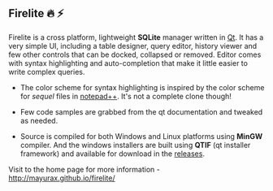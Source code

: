 ## Firelite :fire: :zap:

Firelite is a cross platform, lightweight **SQLite** manager written in [Qt](http://qt.io/). It has a very simple UI, including a table designer, query editor, history viewer and few other controls that can be docked, collapsed or removed. Editor comes with syntax highlighting and auto-completion that make it little easier to write complex queries. 


* The color scheme for syntax highlighting is inspired by the color scheme for *sequel* files in [notepad++](https://notepad-plus-plus.org/). It's not a complete clone though!


* Few code samples are grabbed from the qt documentation and tweaked as needed.


* Source is compiled for both Windows and Linux platforms using **MinGW** compiler. And the windows installers are built using **QTIF** (qt installer framework) and available for download in the [releases](https://github.com/mayura-ramanayaka/firelite/releases).




Visit to the home page for more information - http://mayurax.github.io/firelite/
